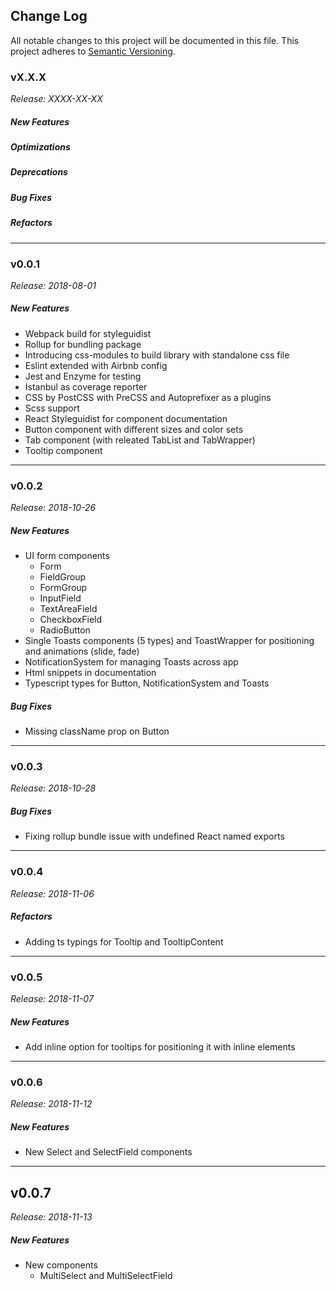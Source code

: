 ## Change Log
All notable changes to this project will be documented in this file.
This project adheres to [Semantic Versioning](http://semver.org/).
### vX.X.X
_Release: XXXX-XX-XX_
##### New Features
##### Optimizations
##### Deprecations
##### Bug Fixes
##### Refactors

----
### v0.0.1
_Release: 2018-08-01_

##### New Features
* Webpack build for styleguidist
* Rollup for bundling package
* Introducing css-modules to build library with standalone css file 
* Eslint extended with Airbnb config
* Jest and Enzyme for testing
* Istanbul as coverage reporter
* CSS by PostCSS with PreCSS and Autoprefixer as a plugins
* Scss support
* React Styleguidist for component documentation
* Button component with different sizes and color sets
* Tab component (with releated TabList and TabWrapper)
* Tooltip component

----
### v0.0.2
_Release: 2018-10-26_

##### New Features
* UI form components
  * Form
  * FieldGroup
  * FormGroup
  * InputField
  * TextAreaField
  * CheckboxField
  * RadioButton
* Single Toasts components (5 types) and ToastWrapper for positioning and animations (slide, fade)
* NotificationSystem for managing Toasts across app
* Html snippets in documentation
* Typescript types for Button, NotificationSystem and Toasts

##### Bug Fixes
* Missing className prop on Button

----
### v0.0.3
_Release: 2018-10-28_

##### Bug Fixes
* Fixing rollup bundle issue with undefined React named exports

----
### v0.0.4
_Release: 2018-11-06_

##### Refactors
* Adding ts typings for Tooltip and TooltipContent

----
### v0.0.5
_Release: 2018-11-07_

##### New Features
* Add inline option for tooltips for positioning it with inline elements

----
### v0.0.6
_Release: 2018-11-12_

##### New Features
* New Select and SelectField components

----
## v0.0.7
_Release: 2018-11-13_

##### New Features
* New components
  * MultiSelect and MultiSelectField